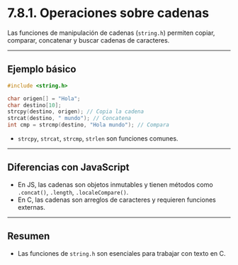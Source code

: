 # 7.8.1. Operaciones sobre cadenas

Las funciones de manipulación de cadenas (`string.h`) permiten copiar, comparar, concatenar y buscar cadenas de caracteres.

---

## Ejemplo básico

```c
#include <string.h>

char origen[] = "Hola";
char destino[10];
strcpy(destino, origen); // Copia la cadena
strcat(destino, " mundo"); // Concatena
int cmp = strcmp(destino, "Hola mundo"); // Compara
```

- `strcpy`, `strcat`, `strcmp`, `strlen` son funciones comunes.

---

## Diferencias con JavaScript

- En JS, las cadenas son objetos inmutables y tienen métodos como `.concat()`, `.length`, `.localeCompare()`.
- En C, las cadenas son arreglos de caracteres y requieren funciones externas.

---

## Resumen

- Las funciones de `string.h` son esenciales para trabajar con texto en C.
